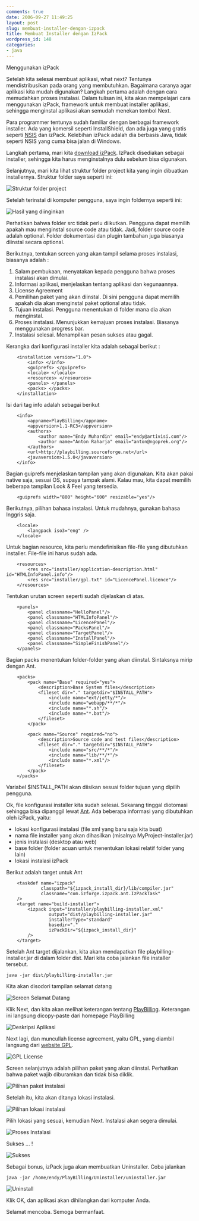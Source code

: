 ```yaml
---
comments: true
date: 2006-09-27 11:49:25
layout: post
slug: membuat-installer-dengan-izpack
title: Membuat Installer dengan IzPack
wordpress_id: 148
categories:
- java
---
```


Menggunakan izPack

Setelah kita selesai membuat aplikasi, what next? Tentunya mendistribusikan pada orang yang membutuhkan. Bagaimana caranya agar aplikasi kita mudah digunakan? Langkah pertama adalah dengan cara memudahkan proses instalasi. 
Dalam tulisan ini, kita akan mempelajari cara menggunakan izPack, framework untuk membuat installer aplikasi, sehingga menginstal aplikasi akan semudah menekan tombol Next. 



Para programmer tentunya sudah familiar dengan berbagai framework installer. Ada yang komersil seperti InstallShield, dan ada juga yang gratis seperti [NSIS](http://nsis.sourceforge.net) dan izPack. Kelebihan izPack adalah dia berbasis Java, tidak seperti NSIS yang cuma bisa jalan di Windows. 

Langkah pertama, mari kita [download izPack](http://www.izforge.com/izpack/downloads). IzPack disediakan sebagai installer, sehingga kita harus menginstalnya dulu sebelum bisa digunakan. 

Selanjutnya, mari kita lihat struktur folder project kita yang ingin dibuatkan installernya. Struktur folder saya seperti ini: 

![Struktur folder project ](/images/uploads/2006/09/project-folder-before.png)

Setelah terinstal di komputer pengguna, saya ingin foldernya seperti ini: 

![Hasil yang diinginkan ](/images/uploads/2006/09/project-folder-after.png)

Perhatikan bahwa folder src tidak perlu diikutkan. Pengguna dapat memilih apakah mau menginstal source code atau tidak. Jadi, folder source code adalah optional. Folder dokumentasi dan plugin tambahan juga biasanya diinstal secara optional. 

Berikutnya, tentukan screen yang akan tampil selama proses instalasi, biasanya adalah : 

1. Salam pembukaan, menyatakan kepada pengguna bahwa proses instalasi akan dimulai.
2. Informasi aplikasi, menjelaskan tentang aplikasi dan kegunaannya. 
3. License Agreement
4. Pemilihan paket yang akan diinstal. Di sini pengguna dapat memilih apakah dia akan menginstal paket optional atau tidak.
5. Tujuan instalasi. Pengguna menentukan di folder mana dia akan menginstal. 
6. Proses instalasi. Menunjukkan kemajuan proses instalasi. Biasanya menggunakan progress bar.
7. Instalasi selesai. Menampilkan pesan sukses atau gagal.

Kerangka dari konfigurasi installer kita adalah sebagai berikut : 

    
    
    
        <installation version="1.0">
            <info> </info>
            <guiprefs> </guiprefs>
            <locale> </locale>
            <resources> </resources>
            <panels> </panels>
            <packs> </packs>
        </installation>
        


Isi dari tag info adalah sebagai berikut

    
    
        <info>
            <appname>PlayBilling</appname>
            <appversion>1.1-RC3</appversion>
            <authors>
                <author name="Endy Muhardin" email="endy@artivisi.com"/>
                <author name="Anton Raharja" email="anton@ngoprek.org"/>
            </authors>
            <url>http://playbilling.sourceforge.net</url>
            <javaversion>1.5.0</javaversion>
        </info>
        


Bagian guiprefs menjelaskan tampilan yang akan digunakan. Kita akan pakai native saja, sesuai OS, supaya tampak alami. Kalau mau, kita dapat memilih beberapa tampilan Look & Feel yang tersedia.

    
    
        <guiprefs width="800" height="600" resizable="yes"/>
        


Berikutnya, pilihan bahasa instalasi. Untuk mudahnya, gunakan bahasa Inggris saja. 

    
    
        <locale>
            <langpack iso3="eng" />
        </locale>
    


Untuk bagian resource, kita perlu mendefinisikan file-file yang dibutuhkan installer. File-file ini harus sudah ada. 

    
    
        <resources>
            <res src="installer/application-description.html" id="HTMLInfoPanel.info"/>
            <res src="installer/gpl.txt" id="LicencePanel.licence"/>
        </resources>
        


Tentukan urutan screen seperti sudah dijelaskan di atas. 

    
    
        <panels> 
            <panel classname="HelloPanel"/>
            <panel classname="HTMLInfoPanel"/>
            <panel classname="LicencePanel"/>
            <panel classname="PacksPanel"/>
            <panel classname="TargetPanel"/>
            <panel classname="InstallPanel"/>
            <panel classname="SimpleFinishPanel"/>
        </panels>
    


Bagian packs menentukan folder-folder yang akan diinstal. Sintaksnya mirip dengan Ant.

    
    
        <packs>
            <pack name="Base" required="yes">
                <description>Base System files</description>
                <fileset dir="." targetdir="$INSTALL_PATH">
                    <include name="ext/jetty/*"/>
                    <include name="webapp/**/*"/>
                    <include name="*.sh"/>
                    <include name="*.bat"/>
                </fileset>
            </pack>
            
            <pack name="Source" required="no">
                <description>Source code and test files</description>
                <fileset dir="." targetdir="$INSTALL_PATH">
                    <include name="src/**/*"/>
                    <include name="lib/**/*"/>
                    <include name="*.xml"/>
                </fileset>
            </pack>
        </packs>
    


Variabel $INSTALL_PATH akan diisikan sesuai folder tujuan yang dipilih pengguna.

Ok, file konfigurasi installer kita sudah selesai. Sekarang tinggal diotomasi sehingga bisa dipanggil lewat [Ant](http://ant.apache.org).
Ada beberapa informasi yang dibutuhkan oleh izPack, yaitu: 

*  lokasi konfigurasi instalasi (file xml yang baru saja kita buat)
*  nama file installer yang akan dihasilkan (misalnya MyProject-installer.jar)
*  jenis instalasi (desktop atau web)
*  base folder (folder acuan untuk menentukan lokasi relatif folder yang lain)
*  lokasi instalasi izPack
 
Berikut adalah target untuk Ant

    
    
        <taskdef name="izpack" 
                 classpath="${izpack_install_dir}/lib/compiler.jar"
                 classname="com.izforge.izpack.ant.IzPackTask"
        />
        <target name="build-installer">
            <izpack input="installer/playbilling-installer.xml"
                    output="dist/playbilling-installer.jar"
                    installerType="standard"
                    basedir="."
                    izPackDir="${izpack_install_dir}"
            />
        </target>
    


Setelah Ant target dijalankan, kita akan mendapatkan file playbilling-installer.jar di dalam folder dist. 
Mari kita coba jalankan file installer tersebut. 

    java -jar dist/playbilling-installer.jar
    
Kita akan disodori tampilan selamat datang

![Screen Selamat Datang ](/images/uploads/2006/09/install-screen-1.png)

Klik Next, dan kita akan melihat keterangan tentang [PlayBilling](http://playbilling.sourceforge.net). Keterangan ini langsung dicopy-paste dari homepage PlayBilling

![Deskripsi Aplikasi ](/images/uploads/2006/09/install-screen-2.png)

Next lagi, dan muncullah license agreement, yaitu GPL, yang diambil langsung dari [website GPL](http://www.gnu.org/copyleft/gpl.txt). 

![GPL License ](/images/uploads/2006/09/install-screen-3.png)

Screen selanjutnya adalah pilihan paket yang akan diinstal. Perhatikan bahwa paket wajib diburamkan dan tidak bisa diklik. 

![Pilihan paket instalasi ](/images/uploads/2006/09/install-screen-4.png)

Setelah itu, kita akan ditanya lokasi instalasi. 

![Pilihan lokasi instalasi ](/images/uploads/2006/09/install-screen-5.png)

Pilih lokasi yang sesuai, kemudian Next. Instalasi akan segera dimulai.

![Proses Instalasi ](/images/uploads/2006/09/install-screen-6.png)

Sukses ... !

![Sukses ](/images/uploads/2006/09/install-screen-7.png)

Sebagai bonus, izPack juga akan membuatkan Uninstaller. Coba jalankan 

    java -jar /home/endy/PlayBilling/Uninstaller/uninstaller.jar
    
![Uninstall ](/images/uploads/2006/09/uninstall-screen-1.png)

Klik OK, dan aplikasi akan dihilangkan dari komputer Anda. 

Selamat mencoba. Semoga bermanfaat. 


